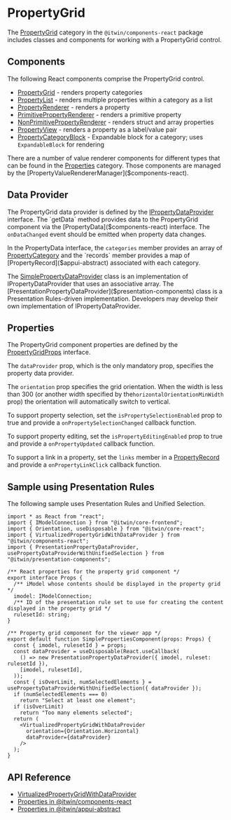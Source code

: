# PropertyGrid

The [PropertyGrid]($components-react:PropertyGrid) category in the `@itwin/components-react` package includes
classes and components for working with a PropertyGrid control.

## Components

The following React components comprise the PropertyGrid control.

- [PropertyGrid]($components-react) - renders property categories
- [PropertyList]($components-react) - renders multiple properties within a category as a list
- [PropertyRenderer]($components-react) - renders a property
- [PrimitivePropertyRenderer]($components-react) - renders a primitive property
- [NonPrimitivePropertyRenderer]($components-react) - renders struct and array properties
- [PropertyView]($components-react) - renders a property as a label/value pair
- [PropertyCategoryBlock]($components-react) - Expandable block for a category; uses `ExpandableBlock` for rendering

There are a number of value renderer components for different types that can be found in the [Properties]($components-react:Properties) category.
Those components are managed by the [PropertyValueRendererManager]($components-react).

## Data Provider

The PropertyGrid data provider is defined by the [IPropertyDataProvider]($components-react) interface.
The `getData` method provides data to the PropertyGrid component via the
[PropertyData]($components-react) interface. The `onDataChanged` event should be emitted when property
data changes.

In the PropertyData interface, the `categories` member provides an array of [PropertyCategory]($components-react) and the
`records` member provides a map of [PropertyRecord]($appui-abstract) associated with each category.

The [SimplePropertyDataProvider]($components-react) class is an implementation of
IPropertyDataProvider that uses an associative array.
The [PresentationPropertyDataProvider]($presentation-components) class is a
Presentation Rules-driven implementation.
Developers may develop their own implementation of IPropertyDataProvider.

## Properties

The PropertyGrid component properties are defined by the [PropertyGridProps]($components-react) interface.

The `dataProvider` prop, which is the only mandatory prop, specifies the property data provider.

The `orientation` prop specifies the grid orientation. When the width is less than 300
(or another width specified by the`horizontalOrientationMinWidth` prop) the orientation will automatically
switch to vertical.

To support property selection, set the `isPropertySelectionEnabled` prop to true and
provide a `onPropertySelectionChanged` callback function.

To support property editing, set the `isPropertyEditingEnabled` prop to true and
provide a `onPropertyUpdated` callback function.

To support a link in a property, set the `links` member in a [PropertyRecord]($appui-abstract) and
provide a `onPropertyLinkClick` callback function.

## Sample using Presentation Rules

The following sample uses Presentation Rules and Unified Selection.

```tsx
import * as React from "react";
import { IModelConnection } from "@itwin/core-frontend";
import { Orientation, useDisposable } from "@itwin/core-react";
import { VirtualizedPropertyGridWithDataProvider } from "@itwin/components-react";
import { PresentationPropertyDataProvider, usePropertyDataProviderWithUnifiedSelection } from "@itwin/presentation-components";

/** React properties for the property grid component */
export interface Props {
  /** iModel whose contents should be displayed in the property grid */
  imodel: IModelConnection;
  /** ID of the presentation rule set to use for creating the content displayed in the property grid */
  rulesetId: string;
}

/** Property grid component for the viewer app */
export default function SimplePropertiesComponent(props: Props) {
  const { imodel, rulesetId } = props;
  const dataProvider = useDisposable(React.useCallback(
    () => new PresentationPropertyDataProvider({ imodel, ruleset: rulesetId }),
    [imodel, rulesetId],
  ));
  const { isOverLimit, numSelectedElements } = usePropertyDataProviderWithUnifiedSelection({ dataProvider });
  if (numSelectedElements === 0)
    return "Select at least one element";
  if (isOverLimit)
    return "Too many elements selected";
  return (
    <VirtualizedPropertyGridWithDataProvider
      orientation={Orientation.Horizontal}
      dataProvider={dataProvider}
    />
  );
}

```

## API Reference

- [VirtualizedPropertyGridWithDataProvider]($components-react)
- [Properties in @itwin/components-react]($components-react:Properties)
- [Properties in @itwin/appui-abstract]($appui-abstract:Properties)
